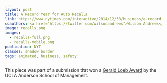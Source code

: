 ```yaml
---
layout: post
title: A Record Year for Auto Recalls
link: https://www.nytimes.com/interactive/2014/12/30/business/a-record-year-for-auto-recalls.html
coauthors: <a href="https://twitter.com/wilsonandrews">Wilson Andrews</a>
image: recalls.png
images: 
  - recalls-full.png
  - recalls-mobile.png
publication: NYT
classes: shadow border
tags: animated, business, safety
---
```


This piece was part of a submission that won a [Gerald Loeb Award](https://web.archive.org/web/20160111115225/http://www.anderson.ucla.edu/gerald-loeb-awards/2015-loeb-award-winners-press-release) by the UCLA Anderson School of Management.
